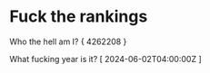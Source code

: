 # Fuck the rankings

Who the hell am I?
{ 4262208 }

What fucking year is it?
[ 2024-06-02T04:00:00Z ]
